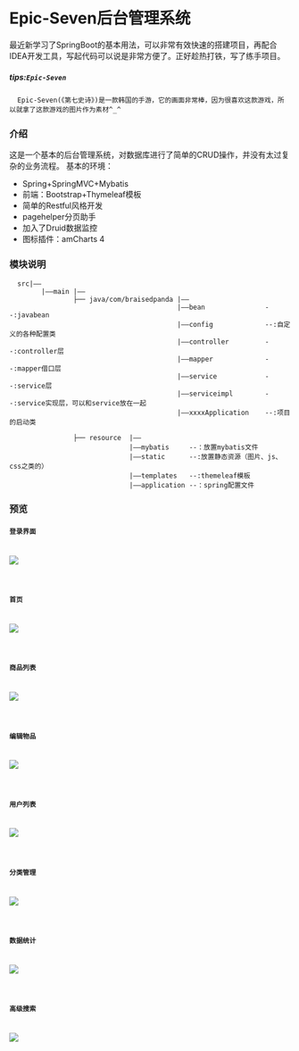 # Epic-Seven后台管理系统

  最近新学习了SpringBoot的基本用法，可以非常有效快速的搭建项目，再配合IDEA开发工具，写起代码可以说是非常方便了。正好趁热打铁，写了练手项目。
  ##### tips:`Epic-Seven`
      Epic-Seven(《第七史诗》)是一款韩国的手游，它的画面非常棒，因为很喜欢这款游戏，所以就拿了这款游戏的图片作为素材^_^
      
  ### 介绍
  这是一个基本的后台管理系统，对数据库进行了简单的CRUD操作，并没有太过复杂的业务流程。
  基本的环境：
  * Spring+SpringMVC+Mybatis
  * 前端：Bootstrap+Thymeleaf模板
  * 简单的Restful风格开发
  * pagehelper分页助手
  * 加入了Druid数据监控
  * 图标插件：amCharts 4
  
  ### 模块说明
  
      src|——
            |——main |——
                    ├── java/com/braisedpanda |——
                                              |——bean               --:javabean
                                              |——config             --:自定义的各种配置类
                                              |——controller         --:controller层
                                              |——mapper             --:mapper借口层
                                              |——service            --:service层
                                              |——serviceimpl        --:service实现层，可以和service放在一起
                                              |——xxxxApplication    --:项目的启动类

                    ├── resource  |——
                                  |——mybatis     --：放置mybatis文件
                                  |——static      --:放置静态资源（图片、js、css之类的）
                                  |——templates   --:themeleaf模板
                                  |——application --：spring配置文件
                
  
  ### 预览
  
#### `登录界面`<br><br>
![](https://github.com/BraisedPanda/Epic-Seven-Management-System/raw/master/display/2.jpg)<br><br><br>
#### `首页`<br><br>
![](https://github.com/BraisedPanda/Epic-Seven-Management-System/raw/master/display/1.jpg)<br><br><br>
#### `商品列表`<br><br>
![](https://github.com/BraisedPanda/Epic-Seven-Management-System/raw/master/display/4.jpg)<br><br><br>
#### `编辑物品`<br><br>
![](https://github.com/BraisedPanda/Epic-Seven-Management-System/raw/master/display/5.jpg)<br><br><br>
#### `用户列表`<br><br>
![](https://github.com/BraisedPanda/Epic-Seven-Management-System/raw/master/display/6.jpg)<br><br><br>
#### `分类管理`<br><br>
![](https://github.com/BraisedPanda/Epic-Seven-Management-System/raw/master/display/7.jpg)<br><br><br>
#### `数据统计`<br><br>
![](https://github.com/BraisedPanda/Epic-Seven-Management-System/raw/master/display/8.jpg)<br><br><br>
#### `高级搜索`<br><br>
![](https://github.com/BraisedPanda/Epic-Seven-Management-System/raw/master/display/9.jpg)<br><br><br>

